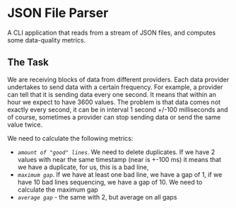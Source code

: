 # JSON File Parser

A CLI application that reads from a stream of JSON files, and computes some data-quality metrics.

## The Task

We are receiving blocks of data from different providers. Each data provider undertakes to send data with a certain frequency.
For example, a provider can tell that it is sending data every one second. It means that within an hour we expect to have 3600 values.
The problem is that data comes not exactly every second, it can be in interval 1 second +/-100 milliseconds and of course, sometimes a provider can stop sending data or send the same value twice.

We need to calculate the following metrics:

- *`amount of "good" lines`*. We need to delete duplicates. If we have 2 values with near the same timestamp (near is +-100 ms) it means that we have a duplicate, for us, this is a bad line,
- *`maximum gap`*. If we have at least one bad line, we have a gap of 1, if we have 10 bad lines sequencing, we have a gap of 10. We need to calculate the maximum gap
- *`average gap`* - the same with 2, but average on all gaps
  
